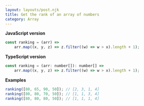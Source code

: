 ```yaml
---
layout: layouts/post.njk
title: Get the rank of an array of numbers
category: Array
---
```


**JavaScript version**

```js
const ranking = (arr) =>
	arr.map((x, y, z) => z.filter((w) => w > x).length + 1);
```

**TypeScript version**

```js
const ranking = (arr: number[]): number[] =>
	arr.map((x, y, z) => z.filter((w) => w > x).length + 1);
```

**Examples**

```js
ranking([80, 65, 90, 50]); // [2, 3, 1, 4]
ranking([80, 80, 70, 50]); // [1, 1, 3, 4]
ranking([80, 80, 80, 50]); // [1, 1, 1, 4]
```
